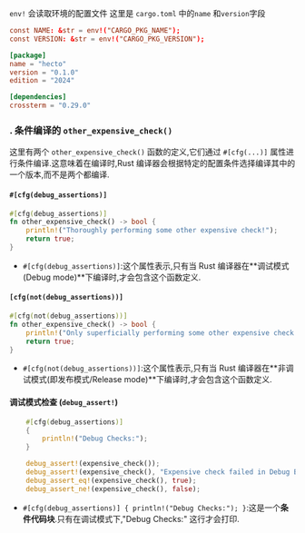 `env!` 会读取环境的配置文件 这里是 `cargo.toml` 中的`name` 和`version`字段

```toml
const NAME: &str = env!("CARGO_PKG_NAME");
const VERSION: &str = env!("CARGO_PKG_VERSION");
```

```toml
[package]
name = "hecto"
version = "0.1.0"
edition = "2024"

[dependencies]
crossterm = "0.29.0"
```

### . 条件编译的 `other_expensive_check()`

这里有两个 `other_expensive_check()` 函数的定义,它们通过 `#[cfg(...)]` 属性进行条件编译.这意味着在编译时,Rust 编译器会根据特定的配置条件选择编译其中的一个版本,而不是两个都编译.

#### `#[cfg(debug_assertions)]`

```rust
#[cfg(debug_assertions)]
fn other_expensive_check() -> bool {
    println!("Thoroughly performing some other expensive check!");
    return true;
}
```

- `#[cfg(debug_assertions)]`:这个属性表示,只有当 Rust 编译器在**调试模式(Debug mode)**下编译时,才会包含这个函数定义.

#### `[cfg(not(debug_assertions))]`

```rust
#[cfg(not(debug_assertions))]
fn other_expensive_check() -> bool {
    println!("Only superficially performing some other expensive check!");
    return true;
}
```

- `#[cfg(not(debug_assertions))]`:这个属性表示,只有当 Rust 编译器在**非调试模式(即发布模式/Release mode)**下编译时,才会包含这个函数定义.

#### 调试模式检查 (`debug_assert!`)

```rust
    #[cfg(debug_assertions)]
    {
        println!("Debug Checks:");
    }

    debug_assert!(expensive_check());
    debug_assert!(expensive_check(), "Expensive check failed in Debug Build!");
    debug_assert_eq!(expensive_check(), true);
    debug_assert_ne!(expensive_check(), false);
```

- `#[cfg(debug_assertions)] { println!("Debug Checks:"); }`:这是一个**条件代码块**.只有在调试模式下,"Debug Checks:" 这行才会打印.
